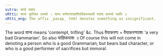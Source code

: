 ```yaml
---
sutra: याप्ये पाशप्
vRtti: याप्यः कुत्सित उच्यते । याप्य वर्त्तमानात्प्रातिपदिकात्स्वार्थे पाशप् प्रत्ययो भवति ॥
vRtti_eng: The affix _pasap_ (पाश) denotes something as insignificant.
---
```

The word याप्य means 'contempt, trifling' &c. Thus वैयाकरणः = वैयाकरणपाशः 'a very bad Grammarian'. So also याज्ञिकपाशः ॥ Of course this will not come in denoting a person who is a good Grammarian, but bears bad character, or who is a good performer of sacrifices but immoral.
